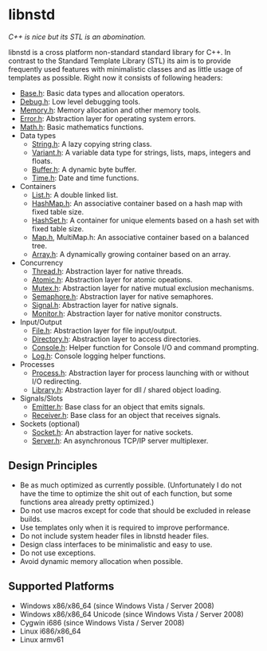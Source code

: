 libnstd
=======

*C++ is nice but its STL is an abomination.*

libnstd is a cross platform non-standard standard library for C++. In contrast to the Standard Template
Library (STL) its aim is to provide frequently used features with minimalistic classes and as little usage of templates
as possible. Right now it consists of following headers:

* [Base.h](include/nstd/Base.h): Basic data types and allocation operators.
* [Debug.h](include/nstd/Debug.h): Low level debugging tools.
* [Memory.h](include/nstd/Memory.h): Memory allocation and other memory tools.
* [Error.h](include/nstd/Error.h): Abstraction layer for operating system errors.
* [Math.h](include/nstd/Math.h): Basic mathematics functions.
* Data types
    * [String.h](include/nstd/String.h): A lazy copying string class.
    * [Variant.h](include/nstd/Variant.h): A variable data type for strings, lists, maps, integers and floats.
    * [Buffer.h](include/nstd/Buffer.h): A dynamic byte buffer.
    * [Time.h](include/nstd/Time.h): Date and time functions.
* Containers
    * [List.h](include/nstd/List.h): A double linked list.
    * [HashMap.h](include/nstd/HashMap.h): An associative container based on a hash map with fixed table size.
    * [HashSet.h](include/nstd/HashSet.h):  A container for unique elements based on a hash set with fixed table size.
    * [Map.h](include/nstd/Map.h), MultiMap.h: An associative container based on a balanced tree.
    * [Array.h](include/nstd/Array.h): A dynamically growing container based on an array.
* Concurrency
    * [Thread.h](include/nstd/Thread.h): Abstraction layer for native threads.
    * [Atomic.h](include/nstd/Atomic.h): Abstraction layer for atomic opeations.
    * [Mutex.h](include/nstd/Mutex.h): Abstraction layer for native mutual exclusion mechanisms.
    * [Semaphore.h](include/nstd/Semaphore.h): Abstraction layer for native semaphores.
    * [Signal.h](include/nstd/Signal.h): Abstraction layer for native signals.
    * [Monitor.h](include/nstd/Monitor.h): Abstraction layer for native monitor constructs.
* Input/Output
    * [File.h](include/nstd/File.h): Abstraction layer for file input/output.
    * [Directory.h](include/nstd/Directory.h): Abstraction layer to access directories.
    * [Console.h](include/nstd/Console.h): Helper function for Console I/O and command prompting.
    * [Log.h](include/nstd/Log.h): Console logging helper functions.
* Processes
    * [Process.h](include/nstd/Process.h): Abstraction layer for process launching with or without I/O redirecting.
    * [Library.h](include/nstd/Library.h): Abstraction layer for dll / shared object loading.
* Signals/Slots
    * [Emitter.h](include/nstd/Emitter.h): Base class for an object that emits signals.
    * [Receiver.h](include/nstd/Receiver.h): Base class for an object that receives signals.
* Sockets (optional)
    * [Socket.h](include/nstd/Socket/Socket.h): An abstraction layer for native sockets.
    * [Server.h](include/nstd/Socket/Server.h): An asynchronous TCP/IP server multiplexer.

Design Principles
-----------------

 * Be as much optimized as currently possible. (Unfortunately I do not have the time to optimize the shit out of each function, but some functions area already pretty optimized.)
 * Do not use macros except for code that should be excluded in release builds.
 * Use templates only when it is required to improve performance.
 * Do not include system header files in libnstd header files.
 * Design class interfaces to be minimalistic and easy to use.
 * Do not use exceptions.
 * Avoid dynamic memory allocation when possible.
 
Supported Platforms
-------------------

 * Windows x86/x86_64 (since Windows Vista / Server 2008)
 * Windows x86/x86_64 Unicode (since Windows Vista / Server 2008)
 * Cygwin i686 (since Windows Vista / Server 2008)
 * Linux i686/x86_64
 * Linux armv61
